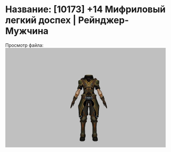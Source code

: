 # Название: [10173] +14 Мифриловый легкий доспех | Рейнджер-Мужчина

Просмотр файла:
![p020021.png](p020021.png)